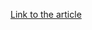 [Link to the article](https://blog.talosintelligence.com/threat-actor-believed-to-be-spreading-new-medusalocker-variant-since-2022/)
